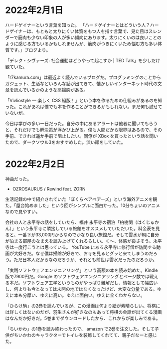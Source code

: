# 2022年2月1日

ハードゲイナーという言葉を知った。
「ハードゲイナーとはどういう人？ハードゲイナーは、もともと太りにくい体質をもつ人を指す言葉で、見た目はスレンダーで筋肉も少ない印象の人が多い傾向にあります。太りにくいのは良いことのように感じる方もいるかもしれませんが、筋肉がつきにくいため悩む方も多い体質です。」ブログより。

「デレク・シヴァーズ: 社会運動はどうやって起こすか | TED Talk」を少しだけ観ていた。

「r7kamura.com」は最近よく読んでいるブログだ。プログラミングのことからガジェット、生活などいろんな話が出てきて、懐かしいインターネット時代の文章を読んでいるかのような高揚感がある。

「Vivliostyle — 楽しく CSS 組版！」という本を作るための仕組みがあるのを知った。これがあれば僕でも本を作ることができるかもしれない。まだ何も試せていないが。

今日は学びの多い一日だった。自分の中にあるアラートは他者に聞いてもらうと、それだけでも解決策が浮かび上がる。僕も人間だから限界はあるので、その手前、できれば遥か手前で阻止したい。同僚が XBox を買ったという話を聞いたので、ダークソウル3をおすすめした。渋い顔をしていた。

# 2022年2月2日

神曲だった。
- OZROSAURUS / Rewind feat. ZORN

生活記録の中で紹介されていた「ぼくらベアベアーズ」という海外アニメを観た。「屋台始めました」という回がシンプルに面白かった。10分ちょいのアニメなので見やすい。

会社の人と永平寺の話をしていたら、福井 永平寺の宿泊「柏樹関（はくじゅかん）」という永平寺に隣接している旅館をオススメしていただいた。料金表を見ると、一番下が33,000円からなのでかなり良い旅館だ。そして雲水が朝に自分が泊まる部屋のなまえを読み上げてくれるらしい。く〜、体感が良さそう。永平寺は一度行こうとは思っている。 YouTube にある永平寺に修行僧が訪問する動画が大好きだ。なぜ僕は掃除が好きで、お寺を見るとグッと来てしまうのだろう。ただ日本人だからなのだろうか、それとも前世は雲水だったのだろうか。

「実践ソフトウェアエンジニアリング」という高額の本を読み始めた。Kindle 版で7900円だ。Google のソフトウェアエンジニアリングとページ数では戦える本だ。ソフトウェア工学というものがやっぱり難解だし、情報として幅広いし、何よりも今となっては未開の地ではなくなったけど、大変な分量である。ゆえに本も分厚い、ゆえに高い。ゆえに面白い。ゆえに全くわからない。

「ひらけ駒」の2巻を読んでいるが、この漫画は何より絵が素晴らしい。将棋には詳しくはないのだが、羽生さんが好きなのもあって将棋の会話が出てくる漫画はなんだか好きだ。5巻までダウンロードしたから、これからが楽しみである。

「ちいかわ」の1巻を読み終わったので、 amazon で2巻を注文した。そして子供がちいかわのキャラクターでトイレを装飾してくれてて、親子だなーと感じた。


